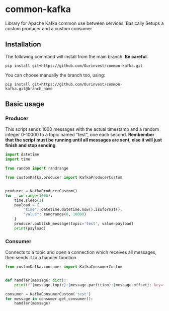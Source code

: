 # common-kafka
Library for Apache Kafka common use between services. Basically Setups a custom producer
and a custom consumer

## Installation

The following command will install from the main branch. **Be careful**.

`pip install git+https://github.com/Ourinvest/common-kafka.git`

You can choose manually the branch too, using:

`pip install git+https://github.com/Ourinvest/common-kafka.git@branch_name`

## Basic usage

### Producer
This script sends 1000 messages with the actual timestamp and a random integer 0-10000
to a topic named "test", one each second. **Rembember that the script must be running until
all messages are sent, else it will just finish and stop sending**.

```python
import datetime
import time

from random import randrange

from customKafka.producer import KafkaProducerCustom


producer = KafkaProducerCustom()
for _ in range(1000):
    time.sleep(1)
    payload = {
        "time": datetime.datetime.now().isoformat(),
        "value": randrange(0, 10000)
    }
    producer.publish_message(topic='test', value=payload)
    print(payload)
```

### Consumer
Connects to a topic and open a connection which receives all messages, then sends it
to a handler function. 

```python
from customKafka.consumer import KafkaConsumerCustom


def handler(message: dict):
    print(f"{message.topic}:{message.partition}:{message.offset}: key={message.key} value={message.value}")

consumer = KafkaConsumerCustom('test')
for message in consumer.get_consumer():
    handler(message)
```

